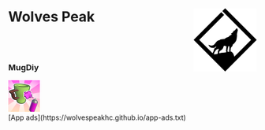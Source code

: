 # Wolves Peak    <img src="/logo_WolvesPeak_black.png" width="128" height="128" alt="Wolves Peak Logo" align="right">

<br>
<br>

### MugDiy 
<img src="/Icon.png" width="64" height="64">
<br>
[App ads](https://wolvespeakhc.github.io/app-ads.txt)

